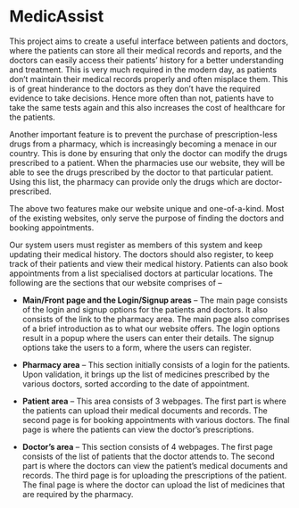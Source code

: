 # MedicAssist
This project aims to create a useful interface between patients and doctors, where the patients can store all their medical records and reports, and the doctors can easily access their patients’ history for a better understanding and treatment. This is very much required in the modern day, as patients don’t maintain their medical records properly and often misplace them. This is of great hinderance to the doctors as they don’t have the required evidence to take decisions. Hence more often than not, patients have to take the same tests again and this also increases the cost of healthcare for the patients.

Another important feature is to prevent the purchase of prescription-less drugs from a pharmacy, which is increasingly becoming a menace in our country. This is done by ensuring that only the doctor can modify the drugs prescribed to a patient. When the pharmacies use our website, they will be able to see the drugs prescribed by the doctor to that particular patient. Using this list, the pharmacy can provide only the drugs which are doctor-prescribed.

The above two features make our website unique and one-of-a-kind. Most of the existing websites, only serve the purpose of finding the doctors and booking appointments.

Our system users must register as members of this system and keep updating their medical history. The doctors should also register, to keep track of their patients and view their medical history. Patients can also book appointments from a list specialised doctors at particular locations. The following are the sections that our website comprises of –

-	**Main/Front page and the Login/Signup areas** – The main page consists of the login and signup options for the patients and doctors. It also consists of the link to the pharmacy area. The main page also comprises of a brief introduction as to what our website offers. The login options result in a popup where the users can enter their details. The signup options take the users to a form, where the users can register.

-	**Pharmacy area** – This section initially consists of a login for the patients. Upon validation, it brings up the list of medicines prescribed by the various doctors, sorted according to the date of appointment.

- **Patient area** – This area consists of 3 webpages. The first part is where the patients can upload their medical documents and records. The second page is for booking appointments with various doctors. The final page is where the patients can view the doctor’s prescriptions.

-	**Doctor’s area** – This section consists of 4 webpages. The first page consists of the list of patients that the doctor attends to. The second part is where the doctors can view the patient’s medical documents and records. The third page is for uploading the prescriptions of the patient. The final page is where the doctor can upload the list of medicines that are required by the pharmacy.
